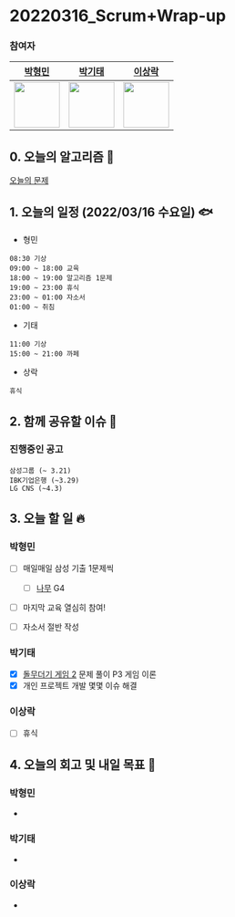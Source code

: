 # 20220316_Scrum+Wrap-up

### 참여자

| [박형민](https://github.com/npnppn)  | [박기태](https://github.com/idiot-kitto)   | [이상락](https://github.com/SangRakee)  |
| :------: | :------: | :------:
|<img src="https://github.com/npnppn.png" width="80"> | <img src="https://github.com/idiot-kitto.png" width="80">|<img src="https://github.com/SangRakee.png" width="80">

## 0. 오늘의 알고리즘 🎈
[오늘의 문제](
https://github.com/tony9402/baekjoon/blob/main/picked.md) 


## 1. 오늘의 일정 (2022/03/16 수요일) 🐟

- 형민
```
08:30 기상
09:00 ~ 18:00 교육
18:00 ~ 19:00 알고리즘 1문제
19:00 ~ 23:00 휴식
23:00 ~ 01:00 자소서
01:00 ~ 취침
```

- 기태
```
11:00 기상
15:00 ~ 21:00 까페
```

- 상락
```
휴식
```

## 2. 함께 공유할 이슈 💌



### 진행중인 공고
```
삼성그룹 (~ 3.21)
IBK기업은행 (~3.29)
LG CNS (~4.3)
```



## 3. 오늘 할 일 🔥



### 박형민
- [ ] 매일매일 삼성 기출 1문제씩
    - [ ] [나무](https://www.acmicpc.net/problem/16235) G4
- [ ] 마지막 교육 열심히 참여!
- [ ] 자소서 절반 작성




### 박기태
- [x] [돌무더기 게임 2](https://www.acmicpc.net/problem/24679) 문제 풀이 P3 게임 이론
- [x] 개인 프로젝트 개발 몇몇 이슈 해결

### 이상락
- [ ] 휴식




## 4. 오늘의 회고 및 내일 목표 🎈



### 박형민
-



### 박기태

- 


### 이상락

- 
